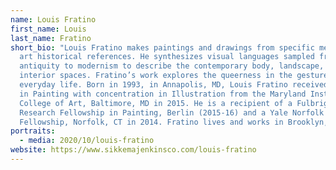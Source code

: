 ```yaml
---
name: Louis Fratino
first_name: Louis
last_name: Fratino
short_bio: "Louis Fratino makes paintings and drawings from specific memory and
  art historical references. He synthesizes visual languages sampled from
  antiquity to modernism to describe the contemporary body, landscape, and
  interior spaces. Fratino’s work explores the queerness in the gestures of
  everyday life. Born in 1993, in Annapolis, MD, Louis Fratino received his BFA
  in Painting with concentration in Illustration from the Maryland Institute
  College of Art, Baltimore, MD in 2015. He is a recipient of a Fulbright
  Research Fellowship in Painting, Berlin (2015-16) and a Yale Norfolk Painting
  Fellowship, Norfolk, CT in 2014. Fratino lives and works in Brooklyn, NY. "
portraits:
  - media: 2020/10/louis-fratino
website: https://www.sikkemajenkinsco.com/louis-fratino
---
```

